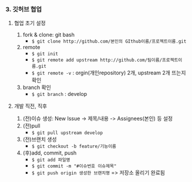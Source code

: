 ### 3. 깃허브 협업
1. 협업 초기 설정
    1. fork & clone: git bash
        - ```$ git clone http://github.com/본인의 GIthub이름/프로젝트이름.git```
    2. remote
        - ```$ git init```
        - ```$ git remote add upstream http://github.com/팀이름/프로젝트이름.git```
        - ```$ git remote -v``` : orgin(개인repository) 2개, upstream 2개 뜨는지 확인
    3. branch 확인
        - ```$ git branch``` : develop
        
        
2. 개발 직전, 직후
    1. (전)이슈 생성: New Issue -> 제목/내용 -> Assignees(본인) 등 설정
    2. (전)pull
        - ```$ git pull upstream develop```
    3. (전)브랜치 생성
        - ```$ git checkout -b feature/기능이름```
    4. (후)add, commit, push
        - ```$ git add 파일명```
        - ```$ git commit -m "#이슈번호 이슈제목"```
        - ```$ git push origin 생성한 브랜치명``` => 저장소 올리기 완료됨
